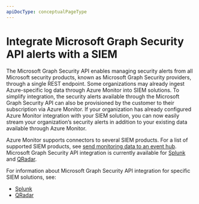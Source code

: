 ```yaml
---
apiDocType: conceptualPageType
---
```

# Integrate Microsoft Graph Security API alerts with a SIEM

The Microsoft Graph Security API enables managing security alerts from all Microsoft security products, known as Microsoft Graph Security providers, through a single REST endpoint. Some organizations may already ingest Azure-specific log data through Azure Monitor into SIEM solutions. To simplify integration, the security alerts available through the Microsoft Graph Security API can also be provisioned by the customer to their subscription via Azure Monitor. If your organization has already configured Azure Monitor integration with your SIEM solution, you can now easily stream your organization’s security alerts in addition to your existing data available through Azure Monitor.

Azure Monitor supports connectors to several SIEM products. For a list of supported SIEM products, see [send monitoring data to an event hub](https://docs.microsoft.com/en-us/azure/monitoring-and-diagnostics/monitor-stream-monitoring-data-event-hubs#what-can-i-do-with-the-monitoring-data-being-sent-to-my-event-hub). Microsoft Graph Security API integration is currently available for [Splunk](https://splunkbase.splunk.com/) and [QRadar](https://www.ibm.com/us-en/marketplace/ibm-qradar-siem).

For information about Microsoft Graph Security API integration for specific SIEM solutions, see:

- [Splunk](security-splunk-siemintegration.md)
- [QRadar](security-qradar-siemintegration.md)
